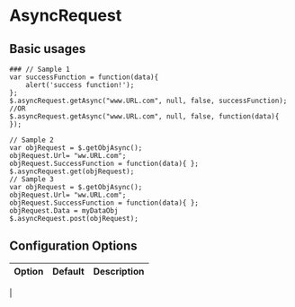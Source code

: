 # AsyncRequest

## Basic usages

	### // Sample 1
	var successFunction = function(data){
		alert('success function!');
	};
	$.asyncRequest.getAsync("www.URL.com", null, false, successFunction);
	//OR
	$.asyncRequest.getAsync("www.URL.com", null, false, function(data){ });	

	// Sample 2
	var objRequest = $.getObjAsync();
	objRequest.Url= "ww.URL.com";
	objRequest.SuccessFunction = function(data){ };
	$.asyncRequest.get(objRequest);
	// Sample 3
	var objRequest = $.getObjAsync();
	objRequest.Url= "ww.URL.com";
	objRequest.SuccessFunction = function(data){ };
	objRequest.Data = myDataObj
	$.asyncRequest.post(objRequest);

## Configuration Options
| Option           |  Default                             |  Description                                               |
|------------------|--------------------------------------|------------------------------------------------------------|
|
